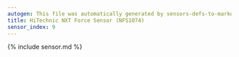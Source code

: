 ```yaml
---
autogen: This file was automatically generated by sensors-defs-to-markdown.py
title: HiTechnic NXT Force Sensor (NFS1074)
sensor_index: 9
---
```


{% include sensor.md %}
